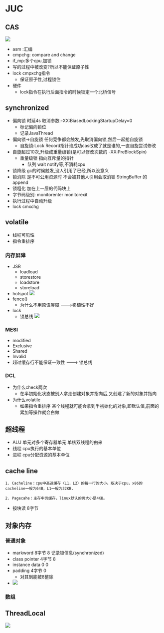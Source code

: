 # JUC
## CAS
![](atomic_inline.png)
- asm :汇编
- cmpchg: compare and change
- if_mp:多个cpu,加锁
- 写的过程中被改变?所以不能保证原子性
- lock cmpxchg指令
    - 保证原子性,过程锁住
- 硬件
    - lock指令在执行后面指令的时候锁定一个北桥信号
## synchronized
- 偏向锁  时延4s 取消参数:-XX:BiasedLockingStartupDelay=0
    - 标记偏向锁位
    - 记录JavaThread
- 偏向锁->自旋锁 任何竞争都会触发,先取消偏向锁,然后一起抢自旋锁
    - 自旋锁:Lock Record指针谁成功cas改成了就是谁的,一直自旋尝试修改
- 自旋超过10次,升级成重量级锁(是可以修改次数的 -XX:PreBlockSpin)
    - 重量级锁   指向互斥量的指针   
        - 队列 wait notify等,不消耗cpu
- 锁降级 gc的时候触发,没人引用了已经,所以没意义
- 锁消除 是不可公用资源时 不会被其他人引用会取消锁 StringBuffer 的append
- 锁粗化 加在上一层的代码块上
- 字节码级别: monitorenter  monitorexit
- 执行过程中自动升级
- lock cmxchg
## volatile
- 线程可见性
- 指令重排序
### 内存屏障
- JSR
    - loadload
    - storestore
    - loadstore
    - storeload
- hotspot
![](hotspot_fence.png)
- fence()
    - 为什么不用原语屏障  --->移植性不好
- lock
    - 锁总线
![](fence.png)
### MESI
- modified
- Exclusive
- Shared
- Invalid
- 超过缓存行不能保证一致性  ---> 锁总线
### DCL
- 为什么check两次
    - 在半初始化状态被别人拿走创建对象并指向后,又创建了新的对象并指向
- 为什么volatile
    - 如果指令重排序 某个线程就可能会拿到半初始化的对象,即默认值,前面的累加等操作就会白做
## 超线程
- ALU 单元对多个寄存器单元 单核双线程的由来
- 线程 cpu执行的基本单位
- 进程 cpu分配资源的基本单位
## cache line
```
1. Cacheline：cpu中高速缓存（L1，L2）的每一行的大小。取决于cpu，x86的cacheline一般为64B，L1一般为32KB.

2. Pagecahe：主存中页缓存，linux默认的页大小是4KB。
```
- 按块读 8字节
## 对象内存
### 普通对象
- markword 8字节 8 记录锁信息(synchronized)
- class pointer 4字节 8
- instance data 0 0
- padding 4字节 0
    - 对其到能被8整除
- ![](omm.png)
### 数组
## ThreadLocal
![](ThreadLocal.png)